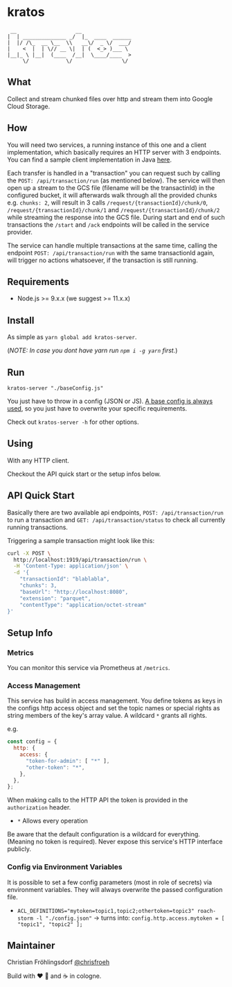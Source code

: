 # kratos

```text
 __                   __
|  | ______________ _/  |_  ____  ______
|  |/ /\_  __ \__  \\   __\/  _ \/  ___/
|    <  |  | \// __ \|  | (  <_> )___ \
|__|_ \ |__|  (____  /__|  \____/____  >
     \/            \/                \/
```

## What

Collect and stream chunked files over http and stream them into Google Cloud Storage.

## How

You will need two services, a running instance of this one and a client implementation, which basically requires an HTTP server with 3 endpoints.
You can find a sample client implementation in Java [here](https://github.com/cloudworkz/kratos-pendant).

Each transfer is handled in a "transaction" you can request such by calling the `POST: /api/transaction/run` (as mentioned below).
The service will then open up a stream to the GCS file (filename will be the transactinId) in the configured bucket, it will afterwards
walk through all the provided chunks e.g. `chunks: 2`, will result in 3 calls `/request/{transactionId}/chunk/0`, `/request/{transactionId}/chunk/1`
and `/request/{transactionId}/chunk/2` while streaming the response into the GCS file. During start and end of such transactions the `/start` and `/ack`
endpoints will be called in the service provider.

The service can handle multiple transactions at the same time, calling the endpoint `POST: /api/transaction/run` with the same transactionId again, will trigger no actions whatsoever, if the transaction is still running.

## Requirements

* Node.js >= 9.x.x (we suggest >= 11.x.x)

## Install

As simple as `yarn global add kratos-server`.

(_NOTE: In case you dont have yarn run `npm i -g yarn` first._)

## Run

`kratos-server "./baseConfig.js"`

You just have to throw in a config (JSON or JS).
[A base config is always used](bin/baseConfig.js), so you just have to overwrite
your specific requirements.

Check out `kratos-server -h` for other options.

## Using

With any HTTP client.

Checkout the API quick start or the setup infos below.

## API Quick Start

Basically there are two available api endpoints, `POST: /api/transaction/run` to run a transaction
and `GET: /api/transaction/status` to check all currently running transactions.

Triggering a sample transaction might look like this:

```bash
curl -X POST \
  http://localhost:1919/api/transaction/run \
  -H 'Content-Type: application/json' \
  -d '{
	"transactionId": "blablabla",
	"chunks": 3,
	"baseUrl": "http://localhost:8080",
	"extension": "parquet",
	"contentType": "application/octet-stream"
}'
```

## Setup Info

### Metrics

You can monitor this service via Prometheus at `/metrics`.

### Access Management

This service has build in access management.
You define tokens as keys in the configs http access object and set the topic names or special rights as string members of the key's array value.
A wildcard `*` grants all rights.

e.g.

```javascript
const config = {
  http: {
    access: {
      "token-for-admin": [ "*" ],
      "other-token": "*",
    },
  },
};
```

When making calls to the HTTP API the token is provided in the `authorization` header.

* `*` Allows every operation

Be aware that the default configuration is a wildcard for everything. (Meaning no token is required).
Never expose this service's HTTP interface publicly.

### Config via Environment Variables

It is possible to set a few config parameters (most in role of secrets) via environment variables. They will always overwrite the passed configuration file.

* `ACL_DEFINITIONS="mytoken=topic1,topic2;othertoken=topic3" roach-storm -l "./config.json"` -> turns into: `config.http.access.mytoken = [ "topic1", "topic2" ];`

## Maintainer

Christian Fröhlingsdorf [@chrisfroeh](https://twitter.com/chrisfroeh)

Build with :heart: :pizza: and :coffee: in cologne.
